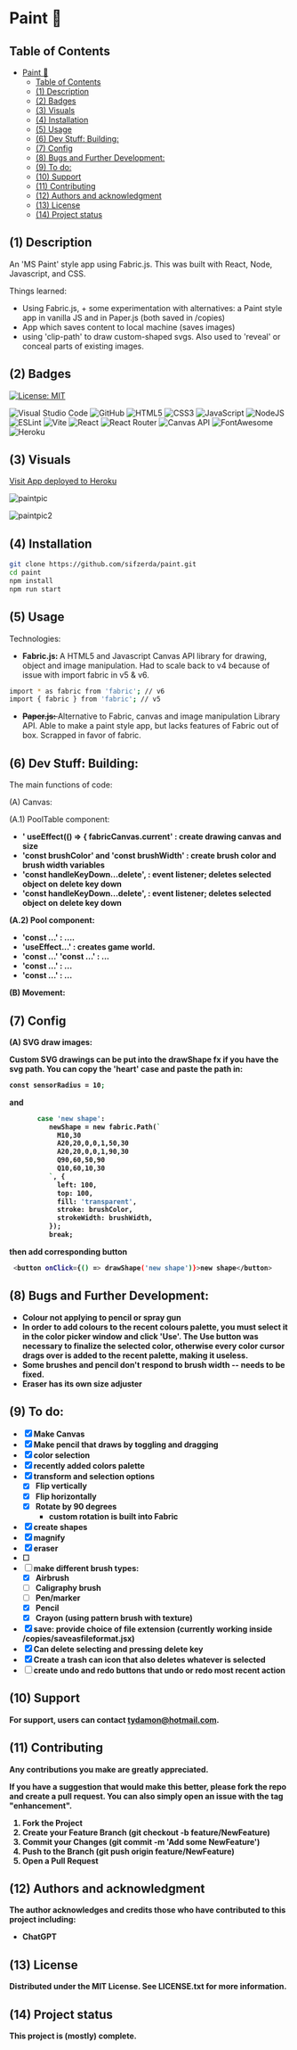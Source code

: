 # Paint 🎨

## Table of Contents
- [Paint 🎨](#paint-)
  - [Table of Contents](#table-of-contents)
  - [(1) Description](#1-description)
  - [(2) Badges](#2-badges)
  - [(3) Visuals](#3-visuals)
  - [(4) Installation](#4-installation)
  - [(5) Usage](#5-usage)
  - [(6) Dev Stuff: Building:](#6-dev-stuff-building)
  - [(7) Config](#7-config)
  - [(8) Bugs and Further Development:](#8-bugs-and-further-development)
  - [(9) To do:](#9-to-do)
  - [(10) Support](#10-support)
  - [(11) Contributing](#11-contributing)
  - [(12) Authors and acknowledgment](#12-authors-and-acknowledgment)
  - [(13) License](#13-license)
  - [(14) Project status](#14-project-status)

## (1) Description

An 'MS Paint' style app using Fabric.js. This was built with React, Node, Javascript, and CSS. 

Things learned:
- Using Fabric.js, + some experimentation with alternatives: a Paint style app in vanilla JS and in Paper.js (both saved in /copies)
- App which saves content to local machine (saves images)
- using 'clip-path' to draw custom-shaped svgs. Also used to 'reveal' or conceal parts of existing images.

## (2) Badges

[![License: MIT](https://img.shields.io/badge/License-MIT-yellow.svg)](https://opensource.org/licenses/MIT) 

![Visual Studio Code](https://img.shields.io/badge/Visual%20Studio%20Code-0078d7.svg?style=for-the-badge&logo=visual-studio-code&logoColor=white) 
![GitHub](https://img.shields.io/badge/github-%23121011.svg?style=for-the-badge&logo=github&logoColor=white) 
![HTML5](https://img.shields.io/badge/html5-%23E34F26.svg?style=for-the-badge&logo=html5&logoColor=white)
![CSS3](https://img.shields.io/badge/css3-%231572B6.svg?style=for-the-badge&logo=css3&logoColor=white)
![JavaScript](https://img.shields.io/badge/javascript-%23323330.svg?style=for-the-badge&logo=javascript&logoColor=%23F7DF1E) 
![NodeJS](https://img.shields.io/badge/node.js-6DA55F?style=for-the-badge&logo=node.js&logoColor=white)
![ESLint](https://img.shields.io/badge/ESLint-4B3263?style=for-the-badge&logo=eslint&logoColor=white)
![Vite](https://img.shields.io/badge/vite-%23646CFF.svg?style=for-the-badge&logo=vite&logoColor=white) 
![React](https://img.shields.io/badge/react-%2320232a.svg?style=for-the-badge&logo=react&logoColor=%2361DAFB)
![React Router](https://img.shields.io/badge/React_Router-CA4245?style=for-the-badge&logo=react-router&logoColor=white)
![Canvas API](https://img.shields.io/badge/Canvas-E72429.svg?style=for-the-badge&logo=Canvas&logoColor=white)
![FontAwesome](https://img.shields.io/badge/Font%20Awesome-538DD7.svg?style=for-the-badge&logo=Font-Awesome&logoColor=white) 
![Heroku](https://img.shields.io/badge/heroku-%23430098.svg?style=for-the-badge&logo=heroku&logoColor=white)

## (3) Visuals

[Visit App deployed to Heroku](https://paint-sandy.vercel.app/)   

![paintpic](https://github.com/user-attachments/assets/edd3d6ad-957c-4e44-9d78-bf33766a6120)

![paintpic2](https://github.com/user-attachments/assets/1753daec-2619-4aa1-9dc2-eb22f3740f2f)


## (4) Installation

```bash
git clone https://github.com/sifzerda/paint.git
cd paint
npm install
npm run start
```

## (5) Usage

Technologies:

- <strong>Fabric.js: </strong> A HTML5 and Javascript Canvas API library for drawing, object and image manipulation. Had to scale back to v4 because of issue with import fabric in v5 & v6.
```bash
import * as fabric from 'fabric'; // v6
import { fabric } from 'fabric'; // v5
```
- ~~<strong>Paper.js: </strong>~~ Alternative to Fabric, canvas and image manipulation Library API. Able to make a paint style app, but lacks features of Fabric out of box. Scrapped in favor of fabric.

## (6) Dev Stuff: Building:

The main functions of code:

(A) Canvas: 

(A.1) PoolTable component:

- <strong>'  useEffect(() => { fabricCanvas.current' <strong>: create drawing canvas and size
- <strong>'const brushColor' and 'const brushWidth' </strong>: create brush color and brush width variables
- <strong>'const handleKeyDown...delete', </strong>: event listener; deletes selected object on delete key down
- <strong>'const handleKeyDown...delete', </strong>: event listener; deletes selected object on delete key down

(A.2) Pool component:

- <strong>'const ...' </strong>: ....
- <strong>'useEffect...' </strong>: creates game world.
- <strong>'const ...' 'const ...' </strong>: ...
- <strong>'const ...' </strong>: ...
- <strong>'const ...' </strong>: ...
 
(B) Movement:

## (7) Config

(A) SVG draw images:

Custom SVG drawings can be put into the drawShape fx if you have the svg path. You can copy the 'heart' case and paste the path in:
```bash
const sensorRadius = 10;
```
and 
```bash
       case 'new shape':
          newShape = new fabric.Path(`
            M10,30 
            A20,20,0,0,1,50,30 
            A20,20,0,0,1,90,30 
            Q90,60,50,90 
            Q10,60,10,30
          `, {
            left: 100,
            top: 100,
            fill: 'transparent',
            stroke: brushColor,
            strokeWidth: brushWidth,
          });
          break;
```

then add corresponding button 
```bash
 <button onClick={() => drawShape('new shape')}>new shape</button>
```
## (8) Bugs and Further Development: 

- Colour not applying to pencil or spray gun
- In order to add colours to the recent colours palette, you must select it in the color picker window and click 'Use'. The Use button was necessary to finalize the selected color, otherwise every color cursor drags over is added to the recent palette, making it useless.
- Some brushes and pencil don't respond to brush width -- needs to be fixed.
- Eraser has its own size adjuster
  
## (9) To do: 

- [x] Make Canvas
- [x] Make pencil that draws by toggling and dragging
- [x] color selection
- [x] recently added colors palette
- [x] transform and selection options
  - [x] Flip vertically
  - [x] Flip horizontally
  - [x] Rotate by 90 degrees
    - custom rotation is built into Fabric
- [x] create shapes
- [x] magnify
- [x] eraser
- [ ] 
- [ ] make different brush types:
  - [x] Airbrush
  - [ ] Caligraphy brush
  - [ ] Pen/marker
  - [x] Pencil
  - [x] Crayon (using pattern brush with texture)
- [x] save: provide choice of file extension (currently working inside /copies/saveasfileformat.jsx)
- [x] Can delete selecting and pressing delete key
- [x] Create a trash can icon that also deletes whatever is selected
- [ ] create undo and redo buttons that undo or redo most recent action

## (10) Support

For support, users can contact tydamon@hotmail.com.

## (11) Contributing

Any contributions you make are greatly appreciated.

If you have a suggestion that would make this better, please fork the repo and create a pull request. You can also simply open an issue with the tag "enhancement". 
1. Fork the Project
2. Create your Feature Branch (git checkout -b feature/NewFeature)
3. Commit your Changes (git commit -m 'Add some NewFeature')
4. Push to the Branch (git push origin feature/NewFeature)
5. Open a Pull Request

## (12) Authors and acknowledgment

The author acknowledges and credits those who have contributed to this project including:

- ChatGPT

## (13) License

Distributed under the MIT License. See LICENSE.txt for more information.

## (14) Project status

This project is (mostly) complete.

